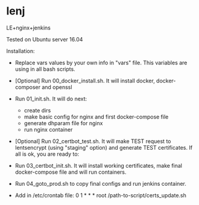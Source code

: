 # lenj
LE+nginx+jenkins

Tested on Ubuntu server 16.04

Installation:
- Replace vars values by your own info in "vars" file. This variables are using in all bash scripts.
- [Optional] Run 00_docker_install.sh. It will install docker, docker-composer and openssl
- Run 01_init.sh. 
  It will do next:
   - create dirs
   - make basic config for nginx and first docker-compose file
   - generate dhparam file for nginx
   - run nginx container
- [Optional] Run 02_certbot_test.sh. It will make TEST request to lentsencrypt (using "staging" option) and generate TEST certificates. If all is ok, you are ready to:
- Run 03_certbot_init.sh. It will install working certificates, make final docker-compose file and will run containers.
- Run 04_goto_prod.sh to copy final configs and run jenkins container.


- Add in /etc/crontab file:
  0 1 * * * root /path-to-script/certs_update.sh
